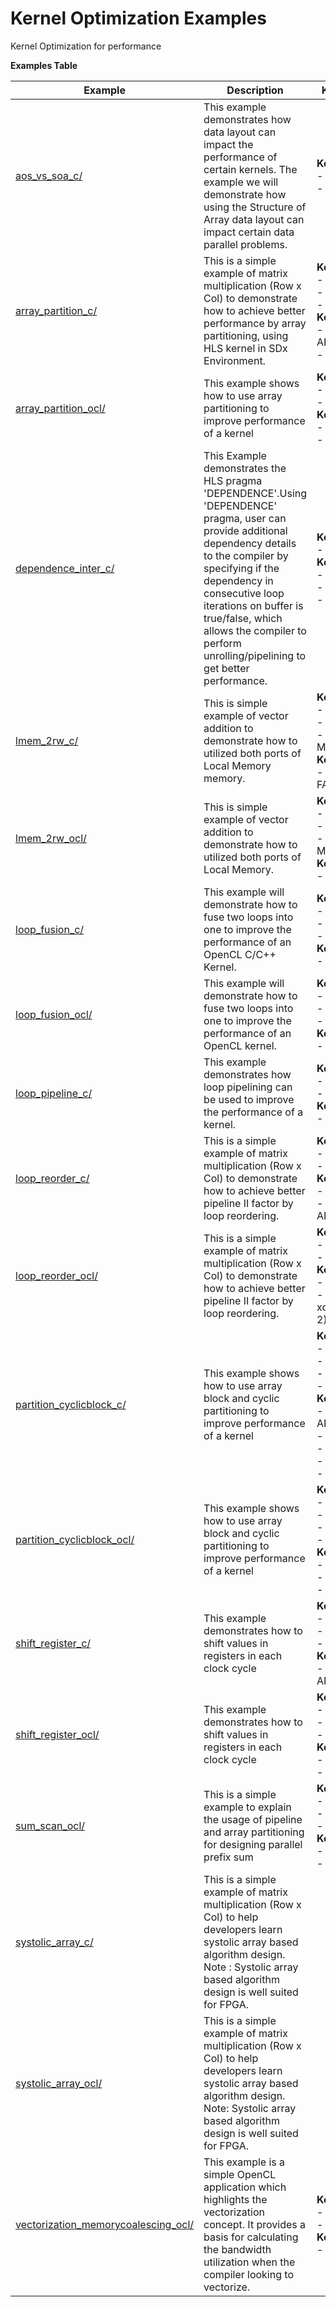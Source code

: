 Kernel Optimization Examples
==================================
Kernel Optimization for performance

 __Examples Table__ 

Example        | Description           | Key Concepts / Keywords 
---------------|-----------------------|-------------------------
[aos_vs_soa_c/][]|This example demonstrates how data layout can impact the performance of certain kernels. The example we will demonstrate how using the Structure of Array data layout can impact certain data parallel problems.|__Key__ __Concepts__<br> - Kernel Optimization<br> - Data Layout<br>
[array_partition_c/][]|This is a simple example of matrix multiplication (Row x Col) to demonstrate how to achieve better performance by array partitioning, using HLS kernel in SDx Environment.|__Key__ __Concepts__<br> - Kernel Optimization<br> - HLS C Kernel<br> - Array Partition<br>__Keywords__<br> - #pragma HLS ARRAY_PARTITION<br> - complete
[array_partition_ocl/][]|This example shows how to use array partitioning to improve performance of a kernel|__Key__ __Concepts__<br> - Kernel Optimization<br> - Array Partitioning<br>__Keywords__<br> - xcl_array_partition<br> - complete
[dependence_inter_c/][]|This Example demonstrates the HLS pragma 'DEPENDENCE'.Using 'DEPENDENCE' pragma, user can provide additional dependency details to the compiler by specifying if the dependency in consecutive loop iterations on buffer is true/false, which allows the compiler to perform unrolling/pipelining to get better performance.|__Key__ __Concepts__<br> - Inter Dependence<br>__Keywords__<br> - DEPENDENCE<br> - inter<br> - WAR
[lmem_2rw_c/][]|This is simple example of vector addition to demonstrate how to utilized both ports of Local Memory memory.|__Key__ __Concepts__<br> - Kernel Optimization<br> - 2port BRAM Utilization<br> - two read/write Local Memory<br>__Keywords__<br> - #pragma HLS UNROLL FACTOR=2
[lmem_2rw_ocl/][]|This is simple example of vector addition to demonstrate how to utilized both ports of Local Memory.|__Key__ __Concepts__<br> - Kernel Optimization<br> - 2port BRAM Utilization<br> - two read/write Local Memory<br>__Keywords__<br> - opencl_unroll_hint(2)
[loop_fusion_c/][]|This example will demonstrate how to fuse two loops into one to improve the performance of an OpenCL  C/C++ Kernel.|__Key__ __Concepts__<br> - Kernel Optimization<br> - Loop Fusion<br> - Loop Pipelining<br>__Keywords__<br> - #pragma HLS PIPELINE
[loop_fusion_ocl/][]|This example will demonstrate how to fuse two loops into one to improve the performance of an OpenCL kernel.|__Key__ __Concepts__<br> - Kernel Optimization<br> - Loop Fusion<br> - Loop Pipelining<br>__Keywords__<br> - xcl_pipeline_loop
[loop_pipeline_c/][]|This example demonstrates how loop pipelining can be used to improve the performance of a kernel.|__Key__ __Concepts__<br> - Kernel Optimization<br> - Loop Pipelining<br>__Keywords__<br> - pragma HLS PIPELINE
[loop_reorder_c/][]|This is a simple example of matrix multiplication (Row x Col) to demonstrate how to achieve better pipeline II factor by loop reordering.|__Key__ __Concepts__<br> - Kernel Optimization<br> - Loop reorder to improve II<br>__Keywords__<br> - #pragma HLS PIPELINE<br> - #pragma HLS ARRAY_PARTITION
[loop_reorder_ocl/][]|This is a simple example of matrix multiplication (Row x Col) to demonstrate how to achieve better pipeline II factor by loop reordering.|__Key__ __Concepts__<br> - Kernel Optimization<br> - Loop reorder to improve II<br>__Keywords__<br> - xcl_pipeline_loop<br> - xcl_array_partition(complete, 2)
[partition_cyclicblock_c/][]|This example shows how to use array block and cyclic partitioning to improve performance of a kernel|__Key__ __Concepts__<br> - Kernel Optimization<br> - Array Partitioning<br> - Block Partition<br> - Cyclic Partition<br>__Keywords__<br> - #pragma HLS ARRAY_PARTITION<br> - cyclic<br> - block<br> - factor<br> - dim
[partition_cyclicblock_ocl/][]|This example shows how to use array block and cyclic partitioning to improve performance of a kernel|__Key__ __Concepts__<br> - Kernel Optimization<br> - Array Partitioning<br> - Block Partition<br> - Cyclic Partition<br>__Keywords__<br> - xcl_array_partition<br> - cyclic<br> - block
[shift_register_c/][]|This example demonstrates how to shift values in registers in each clock cycle|__Key__ __Concepts__<br> - Kernel Optimization<br> - Shift Register<br> - FIR<br>__Keywords__<br> - #pragma HLS ARRAY_PARTITION
[shift_register_ocl/][]|This example demonstrates how to shift values in registers in each clock cycle|__Key__ __Concepts__<br> - Kernel Optimization<br> - Shift Register<br> - FIR<br>__Keywords__<br> - xcl_array_partition<br> - getprofilingInfo()
[sum_scan_ocl/][]|This is a simple example to explain the usage of pipeline and array partitioning for designing parallel prefix sum |__Key__ __Concepts__<br> - Kernel Optimization<br> - Array Partitioning<br> - Pipeline<br>__Keywords__<br> - xcl_array_partition<br> - xcl_pipeline_loop
[systolic_array_c/][]|This is a simple example of matrix multiplication (Row x Col) to help developers learn systolic array based algorithm design. Note : Systolic array based algorithm design is well suited for FPGA.|
[systolic_array_ocl/][]|This is a simple example of matrix multiplication (Row x Col) to help developers learn systolic array based algorithm design. Note: Systolic array based algorithm design is well suited for FPGA.|
[vectorization_memorycoalescing_ocl/][]|This example is a simple OpenCL application which highlights the vectorization concept. It provides a basis for calculating the bandwidth utilization when the compiler looking to vectorize.|__Key__ __Concepts__<br> - Vectorization<br> - Memory Coalescing<br>__Keywords__<br> - vec_type_hint

[.]:.
[aos_vs_soa_c/]:aos_vs_soa_c/
[array_partition_c/]:array_partition_c/
[array_partition_ocl/]:array_partition_ocl/
[dependence_inter_c/]:dependence_inter_c/
[lmem_2rw_c/]:lmem_2rw_c/
[lmem_2rw_ocl/]:lmem_2rw_ocl/
[loop_fusion_c/]:loop_fusion_c/
[loop_fusion_ocl/]:loop_fusion_ocl/
[loop_pipeline_c/]:loop_pipeline_c/
[loop_reorder_c/]:loop_reorder_c/
[loop_reorder_ocl/]:loop_reorder_ocl/
[partition_cyclicblock_c/]:partition_cyclicblock_c/
[partition_cyclicblock_ocl/]:partition_cyclicblock_ocl/
[shift_register_c/]:shift_register_c/
[shift_register_ocl/]:shift_register_ocl/
[sum_scan_ocl/]:sum_scan_ocl/
[systolic_array_c/]:systolic_array_c/
[systolic_array_ocl/]:systolic_array_ocl/
[vectorization_memorycoalescing_ocl/]:vectorization_memorycoalescing_ocl/

